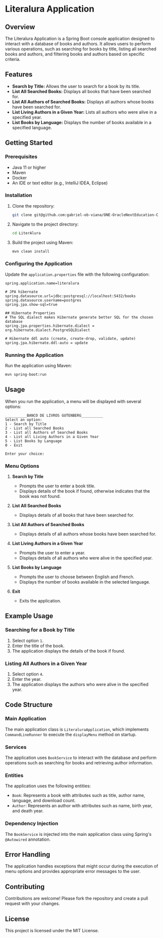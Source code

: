 # Literalura Application

## Overview
The Literalura Application is a Spring Boot console application designed to interact with a database of books and authors. It allows users to perform various operations, such as searching for books by title, listing all searched books and authors, and filtering books and authors based on specific criteria.

## Features
- **Search by Title:** Allows the user to search for a book by its title.
- **List All Searched Books:** Displays all books that have been searched for.
- **List All Authors of Searched Books:** Displays all authors whose books have been searched for.
- **List Living Authors in a Given Year:** Lists all authors who were alive in a specified year.
- **List Books by Language:** Displays the number of books available in a specified language.

## Getting Started

### Prerequisites
- Java 11 or higher
- Maven
- Docker
- An IDE or text editor (e.g., IntelliJ IDEA, Eclipse)

### Installation
1. Clone the repository:
   ```bash
   git clone git@github.com:gabriel-ob-viana/ONE-OracleNextEducation-C6/12.LiterAluraProject
   ```
2. Navigate to the project directory:
   ```bash
   cd LiterAlura
   ```
3. Build the project using Maven:
   ```bash
   mvn clean install
   ```

### Configuring the Application
Update the `application.properties` file with the following configuration:
```properties
spring.application.name=literalura

# JPA hibernate
spring.datasource.url=jdbc:postgresql://localhost:5432/books
spring.datasource.username=postgres
spring.jpa.show-sql=true

## Hibernate Properties
# The SQL dialect makes Hibernate generate better SQL for the chosen database
spring.jpa.properties.hibernate.dialect = org.hibernate.dialect.PostgreSQLDialect

# Hibernate ddl auto (create, create-drop, validate, update)
spring.jpa.hibernate.ddl-auto = update
```

### Running the Application
Run the application using Maven:
```bash
mvn spring-boot:run
```

## Usage
When you run the application, a menu will be displayed with several options:

```
__________BANCO DE LIVROS GUTENBERG__________
Select an option: 
1 - Search by Title
2 - List all Searched Books
3 - List all Authors of Searched Books
4 - List all Living Authors in a Given Year
5 - List Books by Language
0 - Exit

Enter your choice: 
```

### Menu Options

1. **Search by Title**
   - Prompts the user to enter a book title.
   - Displays details of the book if found, otherwise indicates that the book was not found.

2. **List All Searched Books**
   - Displays details of all books that have been searched for.

3. **List All Authors of Searched Books**
   - Displays details of all authors whose books have been searched for.

4. **List Living Authors in a Given Year**
   - Prompts the user to enter a year.
   - Displays details of all authors who were alive in the specified year.

5. **List Books by Language**
   - Prompts the user to choose between English and French.
   - Displays the number of books available in the selected language.

0. **Exit**
   - Exits the application.

## Example Usage

### Searching for a Book by Title
1. Select option `1`.
2. Enter the title of the book.
3. The application displays the details of the book if found.

### Listing All Authors in a Given Year
1. Select option `4`.
2. Enter the year.
3. The application displays the authors who were alive in the specified year.

## Code Structure

### Main Application
The main application class is `LiteraluraApplication`, which implements `CommandLineRunner` to execute the `displayMenu` method on startup.

### Services
The application uses `BookService` to interact with the database and perform operations such as searching for books and retrieving author information.

### Entities
The application uses the following entities:
- `Book`: Represents a book with attributes such as title, author name, language, and download count.
- `Author`: Represents an author with attributes such as name, birth year, and death year.

### Dependency Injection
The `BookService` is injected into the main application class using Spring's `@Autowired` annotation.

## Error Handling
The application handles exceptions that might occur during the execution of menu options and provides appropriate error messages to the user.

## Contributing
Contributions are welcome! Please fork the repository and create a pull request with your changes.

## License
This project is licensed under the MIT License.
